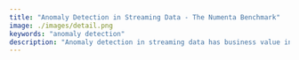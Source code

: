 ```yaml
---
title: "Anomaly Detection in Streaming Data - The Numenta Benchmark"
image: ./images/detail.png
keywords: "anomaly detection"
description: "Anomaly detection in streaming data has business value in many applications, but how do you measure its effectiveness? The Numenta Anomaly Benchmark (NAB) is the first benchmark designed for time-series data that gives credit to finding anomalies earlier and adjusting to changed patterns."
---
```

